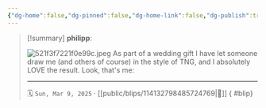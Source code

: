 ```yaml
---
{"dg-home":false,"dg-pinned":false,"dg-home-link":false,"dg-publish":true,"type":"blip","disabled rules":["yaml-title","yaml-title-alias","file-name-heading"],"title":"philipp on mastodon @ 2025-03-09","created-date":"2025-03-09T13:51:37","id":114132798485724770,"updated-date":"2025-05-02T08:50:44","dg-path":"blips/114132798485724769.md","permalink":"/blips/114132798485724769/","dgPassFrontmatter":true,"created":"2025-03-09T13:51:37","updated":"2025-05-02T08:50:44"}
---
```


> [!summary] **philipp**:
>
> ![521f3f7221f0e99c.jpeg](/img/user/attachments/521f3f7221f0e99c.jpeg)
> As part of a wedding gift I have let someone draw me (and others of course) in the style of TNG, and I absolutely LOVE the result. Look, that's me:
> - - -
>
> 🗓️ `Sun, Mar 9, 2025` · [[public/blips/114132798485724769\|🔗]]
{ #blip}

